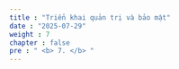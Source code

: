 ```yaml
---
title : "Triển khai quản trị và bảo mật"
date : "2025-07-29"
weight : 7
chapter : false
pre : " <b> 7. </b> "
---
```

